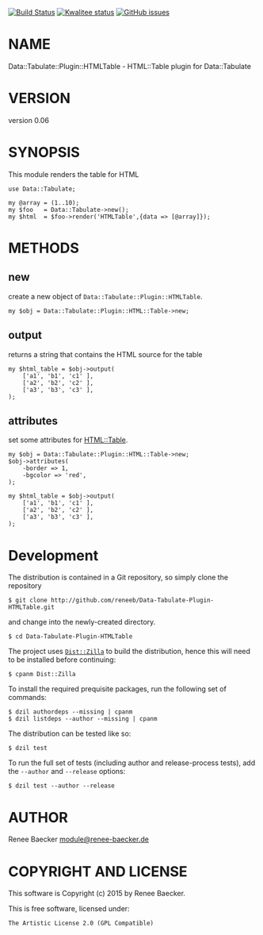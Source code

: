 [![Build Status](https://travis-ci.org/reneeb/Data-Tabulate-Plugin-HTMLTable.svg?branch=master)](https://travis-ci.org/reneeb/Data-Tabulate-Plugin-HTMLTable)
[![Kwalitee status](http://cpants.cpanauthors.org/dist/Data-Tabulate-Plugin-HTMLTable.png)](http://cpants.charsbar.org/dist/overview/Data-Tabulate-Plugin-HTMLTable)
[![GitHub issues](https://img.shields.io/github/issues/reneeb/Data-Tabulate-Plugin-HTMLTable.svg)](https://github.com/reneeb/Data-Tabulate-Plugin-HTMLTable/issues)

# NAME

Data::Tabulate::Plugin::HTMLTable - HTML::Table plugin for Data::Tabulate

# VERSION

version 0.06

# SYNOPSIS

This module renders the table for HTML

    use Data::Tabulate;
    
    my @array = (1..10);
    my $foo   = Data::Tabulate->new();
    my $html  = $foo->render('HTMLTable',{data => [@array]});

# METHODS

## new

create a new object of `Data::Tabulate::Plugin::HTMLTable`.

    my $obj = Data::Tabulate::Plugin::HTML::Table->new;

## output

returns a string that contains the HTML source for the table

    my $html_table = $obj->output(
        ['a1', 'b1', 'c1' ],
        ['a2', 'b2', 'c2' ],
        ['a3', 'b3', 'c3' ],
    );

## attributes

set some attributes for [HTML::Table](https://metacpan.org/pod/HTML::Table).

    my $obj = Data::Tabulate::Plugin::HTML::Table->new;
    $obj->attributes(
        -border => 1,
        -bgcolor => 'red',
    );

    my $html_table = $obj->output(
        ['a1', 'b1', 'c1' ],
        ['a2', 'b2', 'c2' ],
        ['a3', 'b3', 'c3' ],
    );



# Development

The distribution is contained in a Git repository, so simply clone the
repository

```
$ git clone http://github.com/reneeb/Data-Tabulate-Plugin-HTMLTable.git
```

and change into the newly-created directory.

```
$ cd Data-Tabulate-Plugin-HTMLTable
```

The project uses [`Dist::Zilla`](https://metacpan.org/pod/Dist::Zilla) to
build the distribution, hence this will need to be installed before
continuing:

```
$ cpanm Dist::Zilla
```

To install the required prequisite packages, run the following set of
commands:

```
$ dzil authordeps --missing | cpanm
$ dzil listdeps --author --missing | cpanm
```

The distribution can be tested like so:

```
$ dzil test
```

To run the full set of tests (including author and release-process tests),
add the `--author` and `--release` options:

```
$ dzil test --author --release
```

# AUTHOR

Renee Baecker <module@renee-baecker.de>

# COPYRIGHT AND LICENSE

This software is Copyright (c) 2015 by Renee Baecker.

This is free software, licensed under:

    The Artistic License 2.0 (GPL Compatible)
